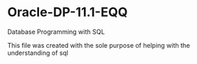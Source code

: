 # Oracle-DP-11.1-EQQ
Database Programming with SQL

This file was created with the sole purpose of helping with the understanding of sql
